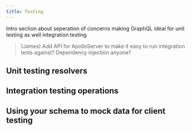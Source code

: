 ```yaml
---
title: Testing
---
```


Intro section about seperation of concerns making GraphQL ideal for unit testing as well integration testing

> (James) Add API for ApolloServer to make it easy to run integration tests against? Dependency injection anyone?

## Unit testing resolvers

## Integration testing operations

## Using your schema to mock data for client testing
